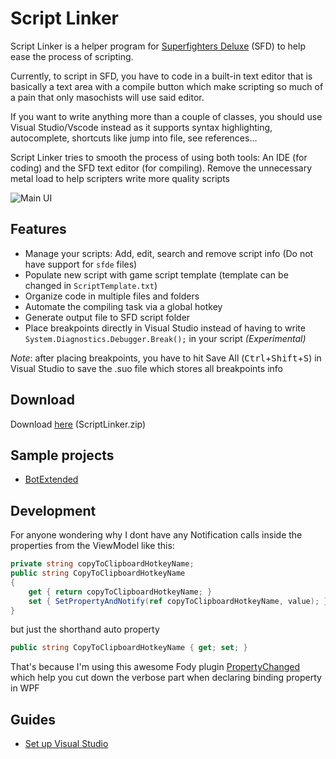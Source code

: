 # Script Linker

Script Linker is a helper program for [Superfighters Deluxe] (SFD) to help ease the process of scripting.

Currently, to script in SFD, you have to code in a built-in text editor that is basically a text area with a compile button which make scripting so much of a pain that only masochists will use said editor.

If you want to write anything more than a couple of classes, you should use Visual Studio/Vscode instead as it supports syntax highlighting, autocomplete, shortcuts like jump into file, see references...

Script Linker tries to smooth the process of using both tools: An IDE (for coding) and the SFD text editor (for compiling). Remove the unnecessary metal load to help scripters write more quality scripts

![Main UI](images/Main_UI.png)

## Features

* Manage your scripts: Add, edit, search and remove script info (Do not have support for `sfde` files)
* Populate new script with game script template (template can be changed in `ScriptTemplate.txt`)
* Organize code in multiple files and folders
* Automate the compiling task via a global hotkey
* Generate output file to SFD script folder
* Place breakpoints directly in Visual Studio instead of having to write `System.Diagnostics.Debugger.Break();` in your script *(Experimental)*

*Note*: after placing breakpoints, you have to hit Save All (<kbd>Ctrl</kbd>+<kbd>Shift</kbd>+<kbd>S</kbd>) in Visual Studio to save the .suo file which stores all breakpoints info

## Download

Download [here](https://github.com/NearHuscarl/ScriptLinker/releases) (ScriptLinker.zip)

## Sample projects

* [BotExtended]

## Development

For anyone wondering why I dont have any Notification calls inside the properties from the ViewModel like this:

```C#
private string copyToClipboardHotkeyName;
public string CopyToClipboardHotkeyName
{
    get { return copyToClipboardHotkeyName; }
    set { SetPropertyAndNotify(ref copyToClipboardHotkeyName, value); }
}
```

but just the shorthand auto property

```C#
public string CopyToClipboardHotkeyName { get; set; }
```

That's because I'm using this awesome Fody plugin [PropertyChanged] which help you cut down the verbose part when declaring binding property in WPF

## Guides

* [Set up Visual Studio]


[Superfighters Deluxe]: https://mythologicinteractive.com/SuperfightersDeluxe
[BotExtended]: https://github.com/NearHuscarl/BotExtended
[PropertyChanged]: https://github.com/Fody/PropertyChanged
[Set up Visual Studio]: https://www.mythologicinteractiveforums.com/viewtopic.php?f=15&t=1588
